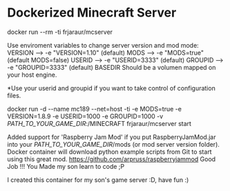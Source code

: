 # Dockerized Minecraft Server

docker run --rm -ti frjaraur/mcserver

Use enviroment variables to change server version and mod mode:
VERSION --> -e "VERSION=1.10" (default)
MODS --> -e "MODS=true" (default MODS=false)
USERID --> -e "USERID=3333" (default)
GROUPID --> -e "GROUPID=3333" (default)
BASEDIR Should be a volumen mapped on your host engine.

*Use your userid and groupid if you want to take control of configuration files.


docker run -d --name mc189 --net=host -ti -e MODS=true -e VERSION=1.8.9 -e USERID=1000 -e GROUPID=1000 -v _PATH_TO_YOUR_GAME_DIR_:/MINECRAFT frjaraur/mcserver start

Added support for 'Raspberry Jam Mod' if you put RaspberryJamMod.jar into your _PATH_TO_YOUR_GAME_DIR_/mods (or mod server version folder).
Docker container will download python example scripts from Git to start using this great mod.
https://github.com/arpruss/raspberryjammod
Good Job !!! You Made my son learn to code ;P

I created this container for my son's game server :D, have fun :)
